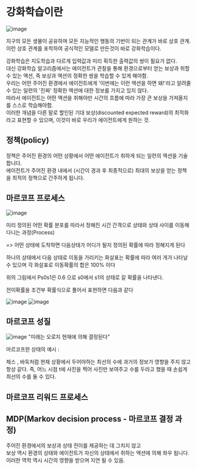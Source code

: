 # 강화학습이란

![image](https://user-images.githubusercontent.com/37290818/149907431-fe22c060-5119-497d-b575-834bc883a4d4.png)


지구의 모든 생물이 공유하며 모든 지능적인 행동의 기반이 되는 관계가 바로 상호 관계. \
이런 상호 관계를 포착하여 공식적인 모델로 만든것이 바로 강화학습이다.


강화학습은 지도학습과 다르게 입력값과 미리 획득한 출력값의 쌍이 필요가 없다.\
대신 강화학습 알고리즘에서는 에이전트가 관찰을 통해 환경으로부터 얻는 보상과 취할 수 있는 액션, 즉 보상과 액션의 정확한 쌍을 학습할 수 있게 해야함.\
우리는 어떤 주어진 환경에서 에이전트에게 '이번에는 이런 액션을 하면 돼!'라고 알려줄 수 있는 일련의 '진짜' 정확한 액션에 대한 정보를 가지고 있지 않다.\
따라서 에이전트는 어떤 액션을 취해야만 시간의 흐름에 따라 가장 큰 보상을 가져올지를 스스로 학습해야함.\
이러한 개념을 다른 말로 할인된 기대 보상(discounted expected reward)의 최적화라고 표현할 수 있으며, 이것이 바로 우리가 에이전트에게 원하는 것.

## 정책(policy)

정책은 주어진 환경의 어떤 상황에서 어떤 에이전트가 취하게 되는 일련의 액션을 기술합니다.\
에이전트가 주어진 환경 내에서 (시간이 경과 후 최종적으로) 최대의 보상을 얻는 정책을 최적의 정책으로 간주하게 됩니다.

## 마르코프 프로세스

![image](https://user-images.githubusercontent.com/37290818/149907612-2bab59cb-3d8e-4684-9385-df6ba973b385.png)


미리 정의된 어떤 확률 분포를 따라서 정해진 시간 간격으로 상태와 상태 사이를 이동해 다니는 과정(Process)

 => 어떤 상태에 도착하면 다음상태가 어디가 될지 정의된 확률에 따라 정해지게 된다

하나의 상태에서 다음 상태로 이동을 가리키는 화살표는 확률에 따라 여러 개가 나타날 수 있으며 각 화살표로 이동확률의 합은 100% 이다

위의 그림에서 Ps0s1은 0.6 으로 s0에서 s1의 상태로 갈 확률을 나타낸다.

전이확률을 조건부 확률식으로 풀어서 표현하면 다음과 같다

![image](https://user-images.githubusercontent.com/37290818/149907893-ca81e469-1e7f-433f-b73c-04eef7c1838a.png)
![image](https://user-images.githubusercontent.com/37290818/149907933-65a4c476-59af-4277-9726-d59f9038fbe0.png)


## 마르코프 성질

![image](https://user-images.githubusercontent.com/37290818/149908226-350729d4-8a62-4f37-8d08-894c57ef6633.png)
"미래는 오로지 현재에 의해 결정된다"

마르코프한 상태의 예시 :

체스 , 바둑처럼 현재 상황에서 두어야하는 최선의 수에 과거의 정보가 영향을 주지 않고 항상 같다.
즉, 어느 시점 t에 사진을 찍어 사진만 보여주고 수를 두라고 했을 때 손쉽게 최선의 수를 둘 수 있다.



## 마르코프 리워드 프로세스

## MDP(Markov decision process - 마르코프 결정 과정)
주어진 환경에서의 보상과 상태 전이를 제공하는 데 그치지 않고\
보상 역시 환경의 상태와 에이전트가 자신의 상태에서 취하는 액션에 의해 좌우 됩니다.\
이러한 역학 역시 시간의 영향을 받으며 지연 될 수 있음.
